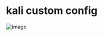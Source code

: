 # kali custom config
![image](https://github.com/chaush-server/oh-my-posh-config/assets/79080580/0683224a-a616-44e7-b08e-12f27017f9bc)
